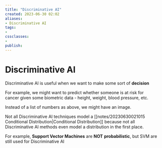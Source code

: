 ```yaml
---
title: "Discriminative AI"
created: 2023-06-30 02:02
aliases: 
- Discriminative AI
tags:
- 
cssclasses:
- 
publish:
---
```


<!--
tags:
-->

<!--internal
parent:: [[]]
child:: [[]]
related:: [[]]
-->

<!--external

- []()
-->

# Discriminative AI

Discriminative AI is useful when we want to make some sort of **decision**

For example, we might want to predict whether someone is at risk for cancer given some biometric data - height, weight, blood pressure, etc.

<!-- 
![[_attachments_/Pasted image 20230630020702.png]]
-->

Instead of a list of numbers as above, we might  have an image.

<!-- 
![[_attachments_/Pasted image 20230630020713.png]]
-->

Not all Discriminative AI techniques model a [[notes/20230630021015 Conditional Distribution|Conditional Distribution]] because not all Discriminative AI methods even model a distribution in the first place.

For example, **Support Vector Machines** are **NOT** **probabilistic**, but SVM are still used for Discriminative AI
